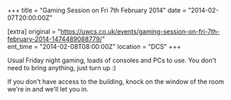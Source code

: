 +++
title = "Gaming Session on Fri 7th February 2014"
date = "2014-02-07T20:00:00Z"

[extra]
original = "https://uwcs.co.uk/events/gaming-session-on-fri-7th-february-2014-1474489088779/"    
ent_time = "2014-02-08T08:00:00Z"
location = "DCS"
+++

Usual Friday night gaming, loads of consoles and PCs to use. You don't need to bring anything, just turn up :)

If you don't have access to the building, knock on the window of the room we're in and we'll let you in.

